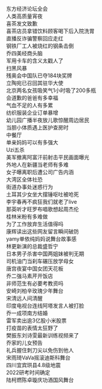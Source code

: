 东方经济论坛全会  
人类高质量宵夜  
喜茶发文致歉  
喜茶店员拿错饮料顾客喝下后入院洗胃  
直播反诈骗警察回应走红  
钢铁厂工人被烧红的钢条击倒  
乔四美经商头脑  
军用卡车的含义太戳人了  
扫黑风暴  
残奥会中国队已夺184块奖牌  
立陶宛已召回其驻华大使  
北京两名女孩吸笑气1小时吸了200多瓶  
会道歉的爸爸有多幸福  
气血不足的人有多累  
纺织服装企业订单暴增  
幼儿园广播半夜放儿歌惊醒周边居民  
当胆小体质遇上医护查房时  
中餐厅  
单亲妈妈可以有多强大  
Uzi五杀  
美军撤离阿富汗前射击平民画面曝光  
外地人在新疆当老师有多难  
女子曝离职后遭公司广告内涵  
大湾区全体社恐  
街道办事处迷惑行为  
土耳其少女坐大摆锤呕吐被呛死  
李宇春再不疯狂我们就老了live  
那英听才旺罗布唱歌想起周杰伦  
桂林米粉有多难做  
为了工作放弃生活值得吗  
康辉读出这些网友留言瞬间破防  
yamy单依纯妈妈说舞台故事感  
林更新演的总裁盛哲宁  
日本男子杀害中国两姐妹被判无期  
司机油门当刹车碾压放学母女  
唐宫夜宴中国女团天花板  
乔二强马素芹开饭店  
非师范生有必要考教资吗  
安崎刘柏辛玫瑰少年舞台  
宋清远人间清醒  
印度电视台连线阿塔发言人被打脸  
乔一成项南方结婚  
雷军卖出逾3亿股小米股票  
打疫苗的表情太狂野了  
樊振东刘诗雯最新训练视频来了  
乔家的儿女预告  
礼兵握住刺刀尖以免伤到他人  
宋雨琦VaVa摇滚迪斯科舞台  
四川宜宾珙县4.8级地震  
2022研考时间确定  
陆柯燃陈卓璇庆功酒国风舞台  
